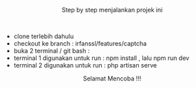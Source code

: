 <p align="center">Step by step menjalankan projek ini</p>
<br>
    <ul>
        <li>clone terlebih dahulu</li>
        <li>checkout ke branch : irfanssl/features/captcha</li>
        <li>buka 2 terminal / git bash :</li>
        <li>terminal 1 digunakan untuk run : npm install , lalu npm run dev</li>
        <li>terminal 2 digunakan untuk run : php artisan serve</li>
    </ul>

<p align="center">Selamat Mencoba !!!</p>